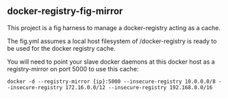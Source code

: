 ## docker-registry-fig-mirror

This project is a fig harness to manage a docker-registry acting as a cache.

The fig.yml assumes a local host filesystem of /docker-registry is ready to be used for the docker registry cache.

You will need to point your slave docker daemons at this docker host as a registry-mirror on port 5000 to use this cache:

    docker -d --registry-mirror {ip}:5000 --insecure-registry 10.0.0.0/8 --insecure-registry 172.16.0.0/12 --insecure-registry 192.168.0.0/16

